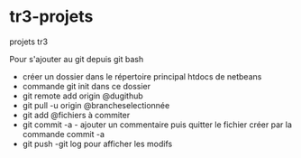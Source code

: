 tr3-projets
===========

projets tr3

Pour s'ajouter au git depuis git bash

- créer un dossier dans le répertoire principal htdocs de netbeans
- commande git init dans ce dossier
- git remote add origin @dugithub
- git pull -u origin @brancheselectionnée
- git add @fichiers à commiter
- git commit -a 
       - ajouter un commentaire puis quitter le fichier créer par la commande commit -a
- git push
-git log pour afficher les modifs



